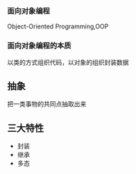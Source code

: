 ### 面向对象编程
Object-Oriented Programming,OOP
### 面向对象编程的本质
以类的方式组织代码，以对象的组织封装数据

## 抽象
把一类事物的共同点抽取出来

## 三大特性
- 封装
- 继承
- 多态